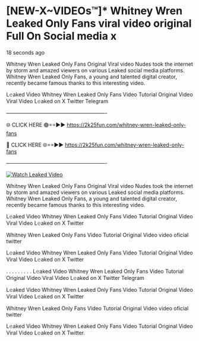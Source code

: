 # [NEW-X~VIDEOs™]* Whitney Wren Leaked Only Fans viral video original Full On Social media x

18 seconds ago

Whitney Wren Leaked Only Fans Original Viral video Nudes took the internet by storm and amazed viewers on various Leaked social media platforms. Whitney Wren Leaked Only Fans, a young and talented digital creator, recently became famous thanks to this interesting video.

L𝚎aked Video Whitney Wren Leaked Only Fans Video Tutorial Original Video Viral Video L𝚎aked on X Twitter Telegram

———————————————————-

🌐 CLICK HERE 🟢==►► https://2k25fun.com/whitney-wren-leaked-only-fans

🔴 CLICK HERE 🌐==►► https://2k25fun.com/whitney-wren-leaked-only-fans

———————————————————-

[![Watch Leaked Video](https://miro.medium.com/v2/resize:fit:828/format:webp/1*cilzJN44JGOrTw9NJCrNHA.gif "Watch Leaked Video")](https://2k25fun.com/whitney-wren-leaked-only-fans)

Whitney Wren Leaked Only Fans Original Viral video Nudes took the internet by storm and amazed viewers on various Leaked social media platforms. Whitney Wren Leaked Only Fans, a young and talented digital creator, recently became famous thanks to this interesting video.

L𝚎aked Video Whitney Wren Leaked Only Fans Video Tutorial Original Video Viral Video L𝚎aked on X Twitter

Whitney Wren Leaked Only Fans Video Tutorial Original Video video oficial twitter

L𝚎aked Video Whitney Wren Leaked Only Fans Video Tutorial Original Video Viral Video L𝚎aked on X Twitter

. . . . . . . . . L𝚎aked Video Whitney Wren Leaked Only Fans Video Tutorial Original Video Viral Video L𝚎aked on X Twitter Telegram

L𝚎aked Video Whitney Wren Leaked Only Fans Video Tutorial Original Video Viral Video L𝚎aked on X Twitter

Whitney Wren Leaked Only Fans Video Tutorial Original Video video oficial twitter

L𝚎aked Video Whitney Wren Leaked Only Fans Video Tutorial Original Video Viral Video L𝚎aked on X Twitter.